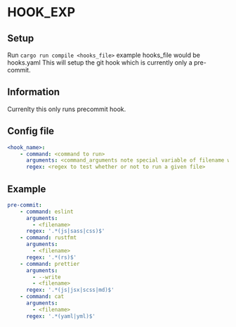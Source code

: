 # HOOK_EXP

## Setup
Run `cargo run compile <hooks_file>` example hooks_file would be hooks.yaml 
This will setup the git hook which is currently only a pre-commit. 

## Information
Currenlty this only runs precommit hook.

## Config file
```yaml
<hook_name>:
    - command: <command to run>
      arguments: <command_arguments note special variable of filename which will fill in file that will be run>
      regex: <regex to test whether or not to run a given file>
```

## Example

```yaml
pre-commit:
    - command: eslint
      arguments:
        - <filename>
      regex: '.*(js|sass|css)$'
    - command: rustfmt
      arguments:
        - <filename>
      regex: '.*(rs)$'
    - command: prettier
      arguments:
        - --write
        - <filename>
      regex: '.*(js|jsx|scss|md)$'
    - command: cat
      arguments:
        - <filename>
      regex: '.*(yaml|yml)$'
```
